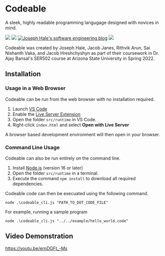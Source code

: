 <!--
 Copyright (c) 2022 Rithvik Arun, Joseph Hale, Jacob Hreshchyshyn, Jacob Janes, Sai Nishanth Vaka
 This software is released under the MIT License.
 https://opensource.org/licenses/MIT
-->

# Codeable
A sleek, highly readable programming langugage designed with novices in mind.

<!-- BADGES -->
[![](https://badgen.net/github/license/thehale/codeable)](https://github.com/thehale/codeable/blob/master/LICENSE)
[![](https://badgen.net/badge/icon/Sponsor/pink?icon=github&label)](https://github.com/sponsors/thehale)
[![Joseph Hale's software engineering blog](https://jhale.dev/badges/website.svg)](https://jhale.dev)
[![](https://jhale.dev/badges/follow.svg)](https://www.linkedin.com/comm/mynetwork/discovery-see-all?usecase=PEOPLE_FOLLOWS&followMember=thehale)

Codeable was created by Joseph Hale, Jacob Janes, Rithvik Arun, 
Sai Nishanth Vaka, and Jacob Hreshchyshyn as part of their coursework in Dr. Ajay Bansal's SER502 course at Arizona State University in Spring 2022.

## Installation

### Usage in a Web Browser
Codeable can be run from the web browser with no installation required. 

1. Launch [VS Code](https://code.visualstudio.com/)
2. Enable the [Live Server Extension](https://marketplace.visualstudio.com/items?itemName=ritwickdey.LiveServer)
3. Open the folder `src/runtime` in VS Code.
4. Right-click `index.html` and select **Open with Live Server**

A browser based development environment will then open in your browser.

### Command Line Usage
Codeable can also be run entirely on the command line.

1. Install [Node.js](https://nodejs.org/en/) (version 16 or later)
2. Open the folder `src/runtime` in a terminal.
3. Execute the command `npm install` to download all required dependencies.

Codeable code can then be execuated using the following command.
```
node .\codeable_cli.js "PATH_TO_DOT_CODE_FILE" 
```

For example, running a sample program
```
node .\codeable_cli.js "../../example/hello_world.code" 
```

## Video Demonstration
https://youtu.be/ernDGFt_-Ms

